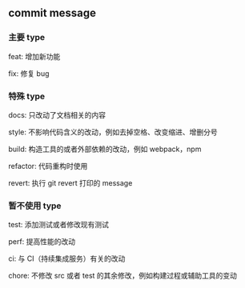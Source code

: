 ## commit message

### 主要 type

feat: 增加新功能

fix: 修复 bug

### 特殊 type

docs: 只改动了文档相关的内容

style: 不影响代码含义的改动，例如去掉空格、改变缩进、增删分号

build: 构造工具的或者外部依赖的改动，例如 webpack，npm

refactor: 代码重构时使用

revert: 执行 git revert 打印的 message

### 暂不使用 type

test: 添加测试或者修改现有测试

perf: 提高性能的改动

ci: 与 CI（持续集成服务）有关的改动

chore: 不修改 src 或者 test 的其余修改，例如构建过程或辅助工具的变动
